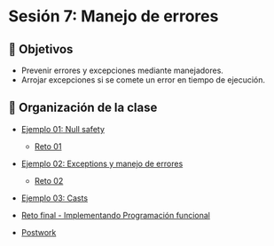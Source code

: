 # Sesión 7: Manejo de errores

## :dart: Objetivos

- Prevenir errores y excepciones mediante manejadores.
- Arrojar excepciones si se comete un error en tiempo de ejecución.

## 📂 Organización de la clase

- [Ejemplo 01: Null safety](Ejemplo-01)
	- [Reto 01](Reto-01)
		
- [Ejemplo 02: Exceptions y manejo de errores](Ejemplo-02)
	- [Reto 02](Reto-02)
		
- [Ejemplo 03: Casts](Ejemplo-03)

- [Reto final - Implementando Programación funcional](Reto-Final)

- [Postwork](Postwork)


	
